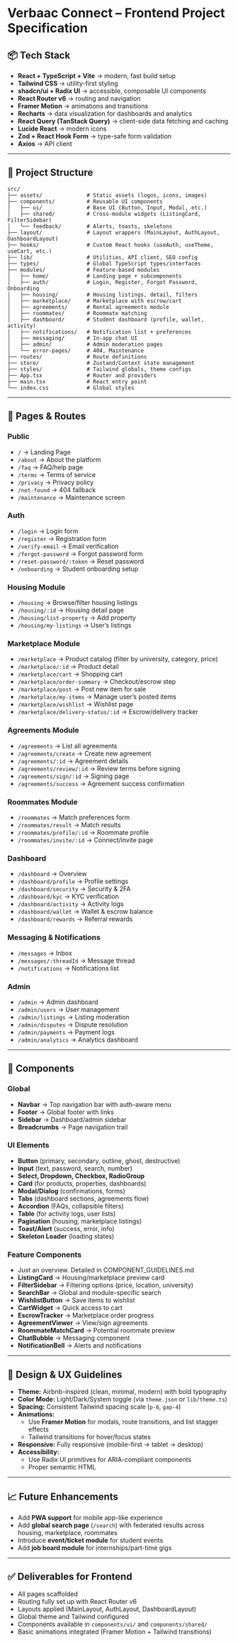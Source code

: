 # Verbaac Connect – Frontend Project Specification

## 📦 Tech Stack

- **React + TypeScript + Vite** → modern, fast build setup  
- **Tailwind CSS** → utility-first styling  
- **shadcn/ui + Radix UI** → accessible, composable UI components  
- **React Router v6** → routing and navigation  
- **Framer Motion** → animations and transitions  
- **Recharts** → data visualization for dashboards and analytics  
- **React Query (TanStack Query)** → client-side data fetching and caching  
- **Lucide React** → modern icons  
- **Zod + React Hook Form** → type-safe form validation  
- **Axios** → API client  

---

## 📂 Project Structure

```
src/
├── assets/              # Static assets (logos, icons, images)
├── components/          # Reusable UI components
│   ├── ui/              # Base UI (Button, Input, Modal, etc.)
│   ├── shared/          # Cross-module widgets (ListingCard, FilterSidebar)
│   └── feedback/        # Alerts, toasts, skeletons
├── layout/              # Layout wrappers (MainLayout, AuthLayout, DashboardLayout)
├── hooks/               # Custom React hooks (useAuth, useTheme, useCart, etc.)
├── lib/                 # Utilities, API client, SEO config
├── types/               # Global TypeScript types/interfaces
├── modules/             # Feature-based modules
│   ├── home/            # Landing page + subcomponents
│   ├── auth/            # Login, Register, Forgot Password, Onboarding
│   ├── housing/         # Housing listings, detail, filters
│   ├── marketplace/     # Marketplace with escrow/cart
│   ├── agreements/      # Rental agreements module
│   ├── roommates/       # Roommate matching
│   ├── dashboard/       # Student dashboard (profile, wallet, activity)
│   ├── notifications/   # Notification list + preferences
│   ├── messaging/       # In-app chat UI
│   ├── admin/           # Admin moderation pages
│   └── error-pages/     # 404, Maintenance
├── routes/              # Route definitions
├── store/               # Zustand/Context state management
├── styles/              # Tailwind globals, theme configs
├── App.tsx              # Router and providers
├── main.tsx             # React entry point
└── index.css            # Global styles
```

---

## 🧭 Pages & Routes

### Public
- `/` → Landing Page  
- `/about` → About the platform  
- `/faq` → FAQ/help page  
- `/terms` → Terms of service  
- `/privacy` → Privacy policy  
- `/not-found` → 404 fallback  
- `/maintenance` → Maintenance screen  

### Auth
- `/login` → Login form  
- `/register` → Registration form  
- `/verify-email` → Email verification  
- `/forgot-password` → Forgot password form  
- `/reset-password/:token` → Reset password  
- `/onboarding` → Student onboarding setup  

### Housing Module
- `/housing` → Browse/filter housing listings  
- `/housing/:id` → Housing detail page  
- `/housing/list-property` → Add property  
- `/housing/my-listings` → User’s listings  

### Marketplace Module
- `/marketplace` → Product catalog (filter by university, category, price)  
- `/marketplace/:id` → Product detail  
- `/marketplace/cart` → Shopping cart  
- `/marketplace/order-summary` → Checkout/escrow step  
- `/marketplace/post` → Post new item for sale  
- `/marketplace/my-items` → Manage user’s posted items  
- `/marketplace/wishlist` → Wishlist page  
- `/marketplace/delivery-status/:id` → Escrow/delivery tracker  

### Agreements Module
- `/agreements` → List all agreements  
- `/agreements/create` → Create new agreement  
- `/agreements/:id` → Agreement details  
- `/agreements/review/:id` → Review terms before signing  
- `/agreements/sign/:id` → Signing page  
- `/agreements/success` → Agreement success confirmation  

### Roommates Module
- `/roommates` → Match preferences form  
- `/roommates/result` → Match results  
- `/roommates/profile/:id` → Roommate profile  
- `/roommates/invite/:id` → Connect/invite page  

### Dashboard
- `/dashboard` → Overview  
- `/dashboard/profile` → Profile settings  
- `/dashboard/security` → Security & 2FA  
- `/dashboard/kyc` → KYC verification  
- `/dashboard/activity` → Activity logs  
- `/dashboard/wallet` → Wallet & escrow balance  
- `/dashboard/rewards` → Referral rewards  

### Messaging & Notifications
- `/messages` → Inbox  
- `/messages/:threadId` → Message thread  
- `/notifications` → Notifications list  

### Admin
- `/admin` → Admin dashboard  
- `/admin/users` → User management  
- `/admin/listings` → Listing moderation  
- `/admin/disputes` → Dispute resolution  
- `/admin/payments` → Payment logs  
- `/admin/analytics` → Analytics dashboard  

---

## 🧩 Components

### Global
- **Navbar** → Top navigation bar with auth-aware menu  
- **Footer** → Global footer with links  
- **Sidebar** → Dashboard/admin sidebar  
- **Breadcrumbs** → Page navigation trail  

### UI Elements
- **Button** (primary, secondary, outline, ghost, destructive)  
- **Input** (text, password, search, number)  
- **Select, Dropdown, Checkbox, RadioGroup**  
- **Card** (for products, properties, dashboards)  
- **Modal/Dialog** (confirmations, forms)  
- **Tabs** (dashboard sections, agreements flow)  
- **Accordion** (FAQs, collapsible filters)  
- **Table** (for activity logs, user lists)  
- **Pagination** (housing, marketplace listings)  
- **Toast/Alert** (success, error, info)  
- **Skeleton Loader** (loading states)  

### Feature Components
- Just an overview. Detailed in COMPONENT_GUIDELINES.md
- **ListingCard** → Housing/marketplace preview card  
- **FilterSidebar** → Filtering options (price, location, university)  
- **SearchBar** → Global and module-specific search  
- **WishlistButton** → Save items to wishlist  
- **CartWidget** → Quick access to cart  
- **EscrowTracker** → Marketplace order progress  
- **AgreementViewer** → View/sign agreements  
- **RoommateMatchCard** → Potential roommate preview  
- **ChatBubble** → Messaging component  
- **NotificationBell** → Alerts and notifications  

---

## 🎨 Design & UX Guidelines

- **Theme:** Airbnb-inspired (clean, minimal, modern) with bold typography  
- **Color Mode:** Light/Dark/System toggle (via `theme.json` or `lib/theme.ts`)  
- **Spacing:** Consistent Tailwind spacing scale (`p-6`, `gap-4`)  
- **Animations:**  
  - Use **Framer Motion** for modals, route transitions, and list stagger effects  
  - Tailwind transitions for hover/focus states  
- **Responsive:** Fully responsive (mobile-first → tablet → desktop)  
- **Accessibility:**  
  - Use Radix UI primitives for ARIA-compliant components  
  - Proper semantic HTML  

---

## 📈 Future Enhancements

- Add **PWA support** for mobile app-like experience  
- Add **global search page** (`/search`) with federated results across housing, marketplace, roommates  
- Introduce **event/ticket module** for student events  
- Add **job board module** for internships/part-time gigs  

---

## ✅ Deliverables for Frontend

- All pages scaffolded 
- Routing fully set up with React Router v6  
- Layouts applied (MainLayout, AuthLayout, DashboardLayout)  
- Global theme and Tailwind configured  
- Components available in `components/ui/` and `components/shared/`  
- Basic animations integrated (Framer Motion + Tailwind transitions)  

